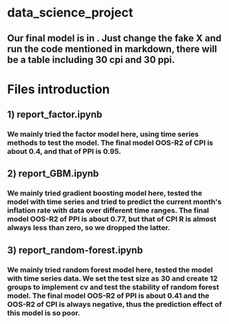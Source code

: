 # data_science_project
## Our final model is in   . Just change the fake X and run the code mentioned in markdown, there will be a table including 30 cpi and 30 ppi.
# Files introduction
## 1) report_factor.ipynb
### We mainly tried the factor model here, using time series methods to test the model. The final model OOS-R2 of CPI is about 0.4, and that of PPI is 0.95.
## 2) report_GBM.ipynb
### We mainly tried gradient boosting model here, tested the model with time series and tried to predict the current month's inflation rate with data over different time ranges. The final model OOS-R2 of PPI is about 0.77, but that of CPI R is almost always less than zero, so we dropped the latter.
## 3) report_random-forest.ipynb
### We mainly tried random forest model here, tested the model with time series data. We set the test size as 30 and create 12 groups to implement cv and test the stability of random forest model. The final model OOS-R2 of PPI is about 0.41 and the OOS-R2 of CPI is always negative, thus the prediction effect of this model is so poor.
